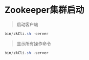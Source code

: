 # Zookeeper集群启动

> 启动客户端
```java
bin/zkCli.sh -server
```

> 显示所有操作命令
```java
bin/zkCli.sh -server
```